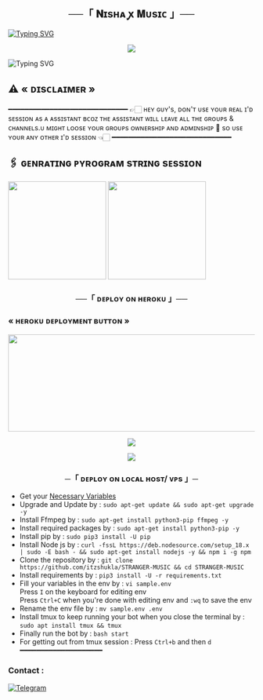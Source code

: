 <h2 align="center">
  ──「 𝐍ɪsʜᴀ ꭙ 𝐌ᴜsɪᴄ 」──

</h2>

[![Typing SVG](https://readme-typing-svg.herokuapp.com/?lines=ㅤ+ᴡᴇʟᴄᴏᴍᴇ+ᴛᴏ+sʜɪᴢᴜ+ᴍᴜsɪᴄ+ʙᴏᴛ+ʀᴇᴘᴏ;ㅤ+ᴛʜɪs+ɪs+᧘‌+᧘‌ᴅᴠᴀɴᴄᴇᴅ+ᴍᴜsɪᴄ+ʙᴏᴛ;ᴘᴏᴡᴇʀᴅ+ʙʏ+☞+𝗧𝗛𝗘+𝗧𝗘𝗔𝗠+𝗦𝗛𝗜𝗭𝗨)](https://github.com/BUG-MUSIX/NishaMusic)



<p align="center">
  <img src="https://telegra.ph/file/04237b82008edbee8e213.jpg">
</p>



![Typing SVG](https://readme-typing-svg.herokuapp.com/?lines=ғᴏʀᴋ+ᴛʜɪs+ᴍᴜsɪᴄ+ʀᴇᴘᴏ+ʙᴇғᴏʀᴇ+ᴅᴇᴘʟᴏʏ)

## ⚠️ « ᴅɪsᴄʟᴀɪᴍᴇʀ »
━━━━━━━━━━━━━━━━━━━━━━━━━━━━━
👉🏻 ʜᴇʏ ɢᴜʏ's, ᴅᴏɴ'ᴛ ᴜsᴇ ʏᴏᴜʀ ʀᴇᴀʟ ɪ'ᴅ sᴇssɪᴏɴ ᴀs ᴀ ᴀssɪsᴛᴀɴᴛ ʙᴄᴏᴢ ᴛʜᴇ ᴀssɪsᴛᴀɴᴛ ᴡɪʟʟ ʟᴇᴀᴠᴇ ᴀʟʟ ᴛʜᴇ ɢʀᴏᴜᴘs & ᴄʜᴀɴɴᴇʟs.ᴜ  ᴍɪɢʜᴛ ʟᴏᴏsᴇ ʏᴏᴜʀ ɢʀᴏᴜᴘs ᴏᴡɴᴇʀsʜɪᴘ ᴀɴᴅ ᴀᴅᴍɪɴsʜɪᴘ 🥺 sᴏ ᴜsᴇ ʏᴏᴜʀ ᴀɴʏ ᴏᴛʜᴇʀ ɪ'ᴅ sᴇssɪᴏɴ 👈🏻
━━━━━━━━━━━━━━━━━━━━━━━━━━━━━


## 🖇 ɢᴇɴʀᴀᴛɪɴɢ ᴘʏʀᴏɢʀᴀᴍ sᴛʀɪɴɢ sᴇssɪᴏɴ

<p>
<a href="https://t.me/StringSesssionGeneratorRobot-Gen"><img src="https://img.shields.io/badge/TG%20String%20Gen%20Bot-blueviolet?style=for-the-badge&logo=appveyor" width="200""/></a>
<a href="https://t.me/Itz_SapnaMusicbot-Gen"><img src="https://img.shields.io/badge/SAPNA%20MUSIC%20Bot-blueviolet?style=for-the-badge&logo=appveyor" width="200""/></a>


<h3 align="center">
    ──「 ᴅᴇᴩʟᴏʏ ᴏɴ ʜᴇʀᴏᴋᴜ 」──

<h3> « ʜᴇʀᴏᴋᴜ ᴅᴇᴘʟᴏʏᴍᴇɴᴛ ʙᴜᴛᴛᴏɴ » </h3>
</h3>


<p align="center"><a href="https://dashboard.heroku.com/new?template=https://github.com/mrarman78692/---s-"> <img src="https://graph.org/file/7758e15f135e166b8637d.jpg" width="520" height="198.45"/></a></p>



<p align="center">
<a href="https://telegram.me/SHIVANSHDEVS"><img src="https://img.shields.io/badge/-☆𝐃𝐌 𝐓𝐎 𝐀𝐁𝐔𝐒𝐄𝐑»𝐊𝐀𝐑𝐌𝐀%20☆-blue.svg?style=for-the-badge&logo=Telegram"></a>
</p>
<p align="center">
<a href="https://telegram.me/Oyy_Anonymous"><img src="https://img.shields.io/badge/-☆𝐃𝐌 𝐓𝐎 𝐀𝐍𝐎𝐍𝐘𝐌𝐎𝐔𝐒%20☆-blue.svg?style=for-the-badge&logo=Telegram"></a>
</p>
<h3 align="center">
    ─「 ᴅᴇᴩʟᴏʏ ᴏɴ ʟᴏᴄᴀʟ ʜᴏsᴛ/ ᴠᴘs 」─
</h3>

- Get your [Necessary Variables](https://github.com/SHIVANSH475/SHIVANSH-MUSIC/blob/master/sample.env)
- Upgrade and Update by :
`sudo apt-get update && sudo apt-get upgrade -y`
- Install Ffmpeg by :
`sudo apt-get install python3-pip ffmpeg -y`
- Install required packages by :
`sudo apt-get install python3-pip -y`
- Install pip by :
`sudo pip3 install -U pip`
- Install Node js by :
`curl -fssL https://deb.nodesource.com/setup_18.x | sudo -E bash - && sudo apt-get install nodejs -y && npm i -g npm`
- Clone the repository by :
`git clone https://github.com/itzshukla/STRANGER-MUSIC && cd STRANGER-MUSIC`
- Install requirements by :
`pip3 install -U -r requirements.txt`
- Fill your variables in the env by :
`vi sample.env`<br>
Press `I` on the keyboard for editing env<br>
Press `Ctrl+C` when you're done with editing env and `:wq` to save the env<br>
- Rename the env file by :
`mv sample.env .env`
- Install tmux to keep running your bot when you close the terminal by :
`sudo apt install tmux && tmux`
- Finally run the bot by :
`bash start`
- For getting out from tmux session : Press `Ctrl+b` and then `d`<br>
━━━━━━━━━━━━━━━━━━━━
### Contact :
<a href="https://t.me/ShizuBots"><img title="Telegram" src="https://img.shields.io/badge/Telegram-%23000000.svg?&style=for-the-badge&logo=telegram&logoColor=61DAFB"></a>

